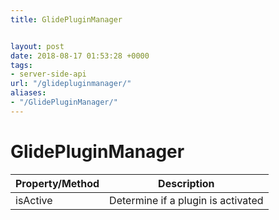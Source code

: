 ```yaml
---
title: GlidePluginManager


layout: post
date: 2018-08-17 01:53:28 +0000
tags:
- server-side-api
url: "/glidepluginmanager/"
aliases:
- "/GlidePluginManager/"
---
```

# GlidePluginManager
<!--more-->

| Property/Method | Description |
| --- | --- |
| isActive | Determine if a plugin is activated |
